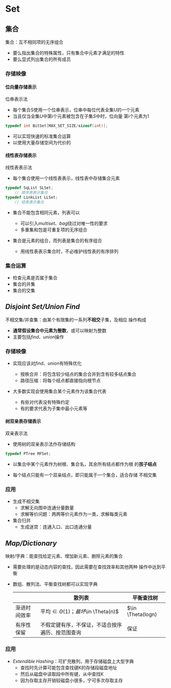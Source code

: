 #	Set

##	集合

集合：互不相同项的无序组合

-	要么指出集合的特殊属性，只有集合中元素才满足的特性
-	要么显式列出集合的所有成员

###	存储映像

####	位向量存储表示

位串表示法

-	每个集合S使用一个位串表示，位串中每位代表全集U的一个元素
-	当且仅当全集$U$中第i个元素被包含在子集$S$中时，位向量
	第i个元素为1

```c
typedef int BitSet[MAX_SET_SIZE/sizeof(int)];
```

-	可以实现快速的标准集合运算
-	以使用大量存储空间为代价的

####	线性表存储表示

线性表表示法

-	每个集合使用一个线性表表示，线性表中存储集合元素

```c
typedef SqList SLSet;
	// 顺序表表示集合
typedef LinkList LLSet;
	// 链表表示集合
```

-	集合不能包含相同元素，列表可以

	-	可以引入*multiset*、*bag*绕过对唯一性的要求
	-	多重集和包是可重复项的无序组合

-	集合是元素的组合，而列表是集合的有序组合

	-	用线性表表示集合时，不必维护线性表的有序排列

###	集合运算

-	检查元素是否属于集合
-	集合的并集
-	集合的交集

##	*Disjoint Set/Union Find*

不相交集/并查集：由某个有限集的一系列**不相交**子集，及相应
操作构成

-	**通常假设集合中元素为整数**，或可以映射为整数
-	主要包括*find*、*union*操作

###	存储映像

-	实现应该对*find*、*union*有特殊优化

	-	按秩合并：将包含较少结点的集合合并到含有较多结点集合
	-	路径压缩：将每个结点都直接指向根节点

-	大多数实现会使用集合某个元素作为该集合代表

	-	有些对代表没有特殊约定
	-	有的要求代表为子集中最小元素等

####	树双亲表存储表示

双亲表示法

-	使用树的双亲表示法作存储结构

```c
typedef PTree MFSet;
```

-	以集合中某个元素作为树根、集合名，其余所有结点都作为根
	的**孩子结点**

-	每个结点只能有一个双亲结点，即只能属于一个集合，适合存储
	不相交集

###	应用

-	生成不相交集
	-	求解无向图中连通分量数量
	-	求解等价问题：两两等价元素作为一类，求解每类元素
-	集合归并
	-	生成迷宫：连通入口、出口连通分量

##	*Map/Dictionary*

映射/字典：能查找给定元素、增加新元素、删除元素的集合

-	需要处理的是动态内容的查找，因此需要在查找效率和其他两种
	操作中达到平衡

-	数组、散列法、平衡查找树都可以实现字典

	||散列表|平衡查找树|
	|-----|-----|------|
	|渐进时间效率|平均$\in \Theta(1)；最坏$\in \Theta(n)$|$\in \Theta(logn)|
	|有序性保留|不假定键有序，不保证，不适合按序遍历、按范围查询|保证|

###	应用

-	*Extendible Hashing*：可扩充散列，用于存储磁盘上大型字典
	-	查找时先计算可能包含查找键K的存储段磁盘地址
	-	然后从磁盘中读取段中所有键，从中查找K
	-	因为存取主存开销较磁盘小很多，宁可多次存取主存



